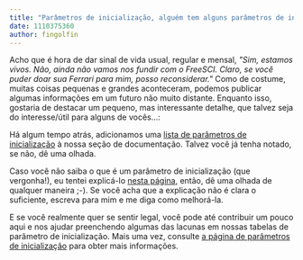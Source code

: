 ```yaml
---
title: "Parâmetros de inicialização, alguém tem alguns parâmetros de inicialização?"
date: 1110375360
author: fingolfin
---
```


Acho que é hora de dar sinal de vida usual, regular e mensal, *"Sim, estamos vivos. Não, ainda não vamos nos fundir com o FreeSCI. Claro, se você puder doar sua Ferrari para mim, posso reconsiderar."*
Como de costume, muitas coisas pequenas e grandes aconteceram, podemos publicar algumas informações em um futuro não muito distante. Enquanto isso, gostaria de destacar um pequeno, mas interessante detalhe, que talvez seja do interesse/útil para alguns de vocês...:

Há algum tempo atrás, adicionamos uma [lista de parâmetros de inicialização](http://www.scummvm.org/documentation.php?view=bootparam) à nossa seção de documentação. Talvez você já tenha notado, se não, dê uma olhada.

Caso você não saiba o que é um parâmetro de inicialização (que vergonha!), eu tentei explicá-lo [nesta página](http://www.scummvm.org/documentation.php?view=bootparam), então, dê uma olhada de qualquer maneira ;-). Se você acha que a explicação não é clara o suficiente, escreva para mim e me diga como melhorá-la.

E se você realmente quer se sentir legal, você pode até contribuir um pouco aqui e nos ajudar preenchendo algumas das lacunas em nossas tabelas de parâmetro de inicialização. Mais uma vez, consulte [a página de parâmetros de inicialização](http://www.scummvm.org/documentation.php?view=bootparam) para obter mais informações.
